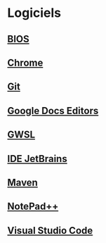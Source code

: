 # Logiciels

## [BIOS](BIOS/README.md)

## [Chrome](Chrome/Readme.md)

## [Git](Git/Readme.md)

## [Google Docs Editors](GoogleDocsEditors/Readme.md)

## [GWSL](GWSL/Readme.md)

## [IDE JetBrains](IDEJetBrains/Readme.md)

## [Maven](Maven/Readme.md)

## [NotePad++](NotepadPlusPlus/Readme.md)

## [Visual Studio Code](VisualStudioCode/Readme.md)
